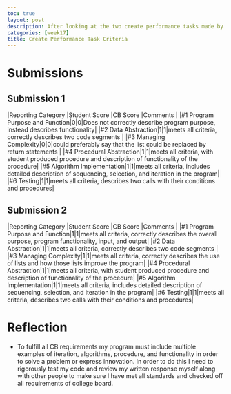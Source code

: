 ```yaml
---
toc: true
layout: post
description: After looking at the two create performance tasks made by former students these are the scores I gave them.
categories: [week17]
title: Create Performance Task Criteria
---
```


# Submissions
## Submission 1

|Reporting Category |Student Score |CB Score |Comments |
|#1 Program Purpose and Function|0|0|Does not correctly describe program purpose, instead describes functionality|
|#2 Data Abstraction|1|1|meets all criteria, correctly describes two code segments |
|#3 Managing Complexity|0|0|could preferably say that the list could be replaced by return statements |
|#4 Procedural Abstraction|1|1|meets all criteria, with student produced procedure and description of functionality of the procedure|
|#5 Algorithm Implementation|1|1|meets all criteria, includes detailed description of sequencing, selection, and iteration in the program|
|#6 Testing|1|1|meets all criteria, describes two calls with their conditions and procedures|


## Submission 2

|Reporting Category |Student Score |CB Score |Comments |
|#1 Program Purpose and Function|1|1|meets all criteria, correctly describes the overall purpose, program functionality, input, and output|
|#2 Data Abstraction|1|1|meets all criteria, correctly describes two code segments |
|#3 Managing Complexity|1|1|meets all criteria, correctly describes the use of lists and how those lists improve the program|
|#4 Procedural Abstraction|1|1|meets all criteria, with student produced procedure and description of functionality of the procedure|
|#5 Algorithm Implementation|1|1|meets all criteria, includes detailed description of sequencing, selection, and iteration in the program|
|#6 Testing|1|1|meets all criteria, describes two calls with their conditions and procedures|


# Reflection

- To fulfill all CB requirements my program must include multiple examples of iteration, algorithms, procedure, and functionality in order to solve a problem or express innovation. In order to do this I need to rigorously test my code and review my written response myself along with other people to make sure I have met all standards and checked off all requirements of college board.